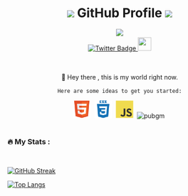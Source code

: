 <div align="center">
  <h1><img src="https://media.giphy.com/media/hvRJCLFzcasrR4ia7z/giphy.gif" width="40px"/> GitHub Profile <img src="https://media.giphy.com/media/hvRJCLFzcasrR4ia7z/giphy.gif" width="40px"/></h1>
</div>

<div id="header" align="center">
  <img src="https://res.cloudinary.com/hxn7xk7oa/image/fetch/c_lfill,w_1200,h_1200,q_100,f_auto/https://images.ongaia.com/ipfs/QmNjpiA5XVNHTsoeztQ1DsYYCnW9rpsKgv1BhJK8ZvnK7z" width="200"/>
</div>

<div id="badges" align="center">
  <a href="https://twitter.com/iampalaki" target="_blank">
    <img src="https://img.shields.io/badge/Twitter-blue?style=for-the-badge&logo=twitter&logoColor=white" alt="Twitter Badge"/>
  </a>
  <a href="https://discord.com/users/861828206290141185">
    <img src="https://cloud.githubusercontent.com/assets/6291467/26705903/96c2d66e-477c-11e7-9f4e-f3c0efe96c9a.png" width="30" height="30"
  </a>
  
  <br>
  <a href="https://komarev.com/ghpvc/?username=Palakii">
    <img src="https://komarev.com/ghpvc/?username=Palaki&style=flat-square&color=blue" alt=""/>
  </a>
</div>

<br>

<div align="center">
  <p>    🌈 Hey there , this is my world right now.
    
    Here are some ideas to get you started:
  </p>
    <img src="https://github.com/devicons/devicon/blob/master/icons/html5/html5-original.svg" title="HTML5" alt="HTML" width="40" height="40"/>&nbsp;
    <img src="https://github.com/devicons/devicon/blob/master/icons/css3/css3-plain-wordmark.svg"  title="CSS3" alt="CSS" width="40" height="40"/>&nbsp;
    <img src="https://github.com/devicons/devicon/blob/master/icons/javascript/javascript-original.svg" title="JavaScript" alt="JavaScript" width="40" height="40"/>&nbsp;
    <img src="https://upload.wikimedia.org/wikipedia/en/thumb/4/44/PlayerUnknown%27s_Battlegrounds_Mobile.webp/180px-PlayerUnknown%27s_Battlegrounds_Mobile.webp.png" title="pubgm" alt="pubgm" width="40" height="40"/>&nbsp;


</div>

<br>

### :fire: My Stats :
<br>

[![GitHub Streak](http://github-readme-streak-stats.herokuapp.com?user=Palakii&theme=gruvbox&date_format=j%20M%5B%20Y%5D)](https://git.io/streak-stats) 

[![Top Langs](https://github-readme-stats.vercel.app/api/top-langs/?username=Palakii&layout=compact&theme=vision-friendly-dark)](https://github.com/anuraghazra/github-readme-stats)

